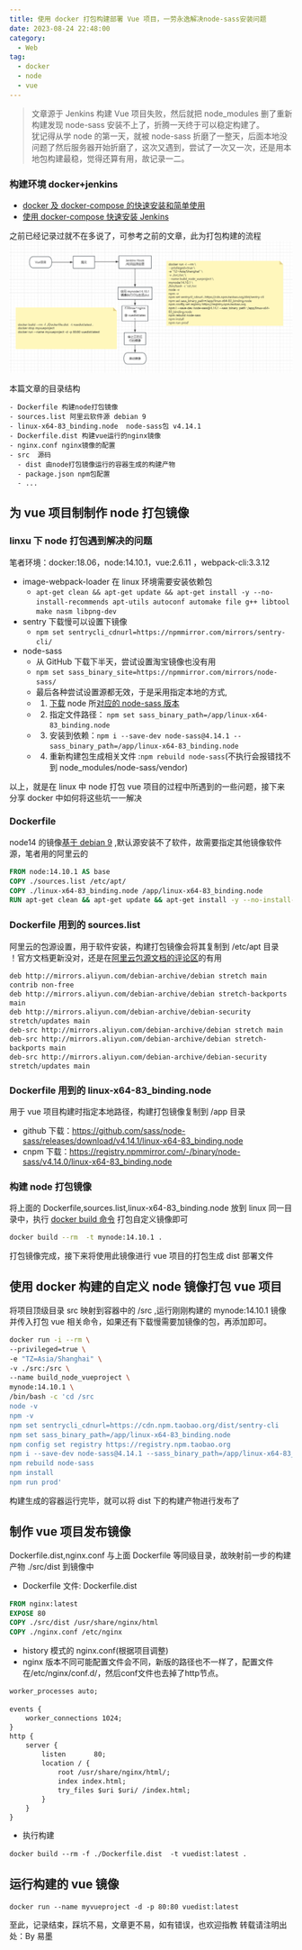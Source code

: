 ```yaml
---
title: 使用 docker 打包构建部署 Vue 项目，一劳永逸解决node-sass安装问题
date: 2023-08-24 22:48:00
category:
  - Web
tag:
  - docker
  - node
  - vue
---
```


> 文章源于 Jenkins 构建 Vue 项目失败，然后就把 node_modules 删了重新构建发现 node-sass 安装不上了，折腾一天终于可以稳定构建了。  
> 犹记得从学 node 的第一天，就被 node-sass 折磨了一整天，后面本地没问题了然后服务器开始折磨了，这次又遇到，尝试了一次又一次，还是用本地包构建最稳，觉得还算有用，故记录一二。

### 构建环境 docker+jenkins

- [docker 及 docker-compose 的快速安装和简单使用](https://www.cnblogs.com/morang/p/9501223.html)
- [使用 docker-compose 快速安装 Jenkins](https://www.cnblogs.com/morang/p/docker-jenkins-use.html)

之前已经记录过就不在多说了，可参考之前的文章，此为打包构建的流程
![](docker_build_node_vue_01/662652-20230824222423658-1180459547.png)

本篇文章的目录结构

```
- Dockerfile 构建node打包镜像
- sources.list 阿里云软件源 debian 9
- linux-x64-83_binding.node  node-sass包 v4.14.1
- Dockerfile.dist 构建vue运行的nginx镜像
- nginx.conf nginx镜像的配置
- src  源码
  - dist 由node打包镜像运行的容器生成的构建产物
  - package.json npm包配置
  - ...
```

## 为 vue 项目制制作 node 打包镜像

### linxu 下 node 打包遇到解决的问题

笔者环境：docker:18.06，node:14.10.1，vue:2.6.11 ，webpack-cli:3.3.12

- image-webpack-loader 在 linux 环境需要安装依赖包
  - `apt-get clean && apt-get update && apt-get install -y --no-install-recommends apt-utils autoconf automake file g++ libtool make nasm libpng-dev`
- sentry 下载慢可以设置下镜像
  - `npm set sentrycli_cdnurl=https://npmmirror.com/mirrors/sentry-cli/`
- node-sass
  - 从 GitHub 下载下半天，尝试设置淘宝镜像也没有用
  - `npm set sass_binary_site=https://npmmirror.com/mirrors/node-sass/`
  - 最后各种尝试设置源都无效，于是采用指定本地的方式,
  - 1. [下载](https://npmmirror.com/mirrors/node-sass/) node 所[对应的 node-sass 版本](https://www.npmjs.com/package/node-sass)
  - 2. 指定文件路径： `npm set sass_binary_path=/app/linux-x64-83_binding.node`
  - 3. 安装到依赖：`npm i --save-dev node-sass@4.14.1 --sass_binary_path=/app/linux-x64-83_binding.node`
  - 4. 重新构建包生成相关文件 :`npm rebuild node-sass`(不执行会报错找不到 node_modules/node-sass/vendor)

以上，就是在 linux 中 node 打包 vue 项目的过程中所遇到的一些问题，接下来分享 docker 中如何将这些坑一一解决

### Dockerfile

node14 的镜像[基于 debian 9](https://hub.docker.com/layers/library/node/14.10.1/images/sha256-3ab45e1f177ac393cd00e15a4de6138e22c1683e95c8b122c9ed224e51a0688c?context=explore) ,默认源安装不了软件，故需要指定其他镜像软件源，笔者用的阿里云的

```Dockerfile
FROM node:14.10.1 AS base
COPY ./sources.list /etc/apt/
COPY ./linux-x64-83_binding.node /app/linux-x64-83_binding.node
RUN apt-get clean && apt-get update && apt-get install -y --no-install-recommends apt-utils autoconf automake file g++ libtool make nasm libpng-dev
```

### Dockerfile 用到的 sources.list

阿里云的包源设置，用于软件安装，构建打包镜像会将其复制到 /etc/apt 目录  
！官方文档更新没对，还是在[阿里云包源文档的评论区](https://developer.aliyun.com/mirror/debian?spm=a2c6h.13651102.0.0.467e1b11F3fFAF)的有用

```
deb http://mirrors.aliyun.com/debian-archive/debian stretch main contrib non-free
deb http://mirrors.aliyun.com/debian-archive/debian stretch-backports main
deb http://mirrors.aliyun.com/debian-archive/debian-security stretch/updates main
deb-src http://mirrors.aliyun.com/debian-archive/debian stretch main
deb-src http://mirrors.aliyun.com/debian-archive/debian stretch-backports main
deb-src http://mirrors.aliyun.com/debian-archive/debian-security stretch/updates main
```

### Dockerfile 用到的 linux-x64-83_binding.node

用于 vue 项目构建时指定本地路径，构建打包镜像复制到 /app 目录

- github 下载：https://github.com/sass/node-sass/releases/download/v4.14.1/linux-x64-83_binding.node
- cnpm 下载：https://registry.npmmirror.com/-/binary/node-sass/v4.14.0/linux-x64-83_binding.node

### 构建 node 打包镜像

将上面的 Dockerfile,sources.list,linux-x64-83_binding.node 放到 linux 同一目录中，执行 [docker build 命令](https://www.runoob.com/docker/docker-build-command.html) 打包自定义镜像即可

```sh
docker build --rm  -t mynode:14.10.1 .
```

打包镜像完成，接下来将使用此镜像进行 vue 项目的打包生成 dist 部署文件

## 使用 docker 构建的自定义 node 镜像打包 vue 项目

将项目顶级目录 src 映射到容器中的 /src ,运行刚刚构建的 mynode:14.10.1 镜像并传入打包 vue 相关命令，如果还有下载慢需要加镜像的包，再添加即可。

```sh
docker run -i --rm \
--privileged=true \
-e "TZ=Asia/Shanghai" \
-v ./src:/src \
--name build_node_vueproject \
mynode:14.10.1 \
/bin/bash -c 'cd /src
node -v
npm -v
npm set sentrycli_cdnurl=https://cdn.npm.taobao.org/dist/sentry-cli
npm set sass_binary_path=/app/linux-x64-83_binding.node
npm config set registry https://registry.npm.taobao.org
npm i --save-dev node-sass@4.14.1 --sass_binary_path=/app/linux-x64-83_binding.node
npm rebuild node-sass
npm install
npm run prod'
```

构建生成的容器运行完毕，就可以将 dist 下的构建产物进行发布了

## 制作 vue 项目发布镜像

Dockerfile.dist,nginx.conf 与上面 Dockerfile 等同级目录，故映射前一步的构建产物 ./src/dist 到镜像中

- Dockerfile 文件: Dockerfile.dist

```Dockerfile
FROM nginx:latest
EXPOSE 80
COPY ./src/dist /usr/share/nginx/html
COPY ./nginx.conf /etc/nginx
```

- history 模式的 nginx.conf(根据项目调整)  
- nginx 版本不同可能配置文件会不同，新版的路径也不一样了，配置文件在/etc/nginx/conf.d/，然后conf文件也去掉了http节点。

```nginx
worker_processes auto;

events {
    worker_connections 1024;
}
http {
    server {
        listen       80;
        location / {
            root /usr/share/nginx/html/;
            index index.html;
            try_files $uri $uri/ /index.html;
        }
    }
}

```

- 执行构建

`docker build --rm -f ./Dockerfile.dist  -t vuedist:latest .`

## 运行构建的 vue 镜像

`docker run --name myvueproject -d -p 80:80 vuedist:latest`

至此，记录结束，踩坑不易，文章更不易，如有错误，也欢迎指教
转载请注明出处：By 易墨

